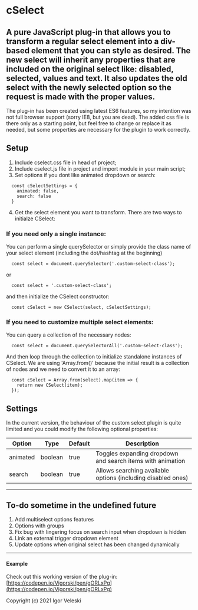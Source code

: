# cSelect
A pure JavaScript plug-in that allows you to transform a regular select element into a div-based element that you can style as desired.
The new select will inherit any properties that are included on the original select like: disabled, selected, values and text.
It also updates the old select with the newly selected option so the request is made with the proper values.
-------
The plug-in has been created using latest ES6 features, so my intention was not full browser support (sorry IE8, but you are dead).
The added css file is there only as a starting point, but feel free to change or replace it as needed, but some properties are necessary for the plugin to work correctly.

## Setup
1. Include cselect.css file in head of project;
2. Include cselect.js file in project and import module in your main script;
3. Set options if you dont like animated dropdown or search:
```
  const cSelectSettings = {
    animated: false,
    search: false
  }
```
4. Get the select element you want to transform. There are two ways to initialze CSelect:
  ### If you need only a single instance:
  You can perform a single querySelector or simply provide the class name of your select element (including the dot/hashtag at the beginning)
```
  const select = document.querySelector('.custom-select-class');
```
  or
```
  const select = '.custom-select-class';
```
 and then initialize the CSelect constructor:
```
  const cSelect = new CSelect(select, cSelectSettings);
```
  ### If you need to customize multiple select elements:
  You can query a collection of the necessary nodes:
```
  const select = document.querySelectorAll('.custom-select-class');
```
  And then loop through the collection to initialize standalone instances of CSelect. We are using 'Array.from()' because the initial result is a collection of nodes and we need to convert it to an array:
```
  const cSelect = Array.from(select).map(item => {
    return new CSelect(item);
  });
```

## Settings
In the current version, the behaviour of the custom select plugin is quite limited and you could modify the following optional properties:

Option | Type | Default | Description
------ | ---- | ------- | -----------
animated | boolean | true | Toggles expanding dropdown and search items with animation
search | boolean | true | Allows searching available options (including disabled ones)
------

## To-do sometime in the undefined future
1. Add multiselect options features
2. Options with groups
3. Fix bug with lingering focus on search input when dropdown is hidden
4. Link an external trigger dropdown element
5. Update options when original select has been changed dynamically

------
#### Example
Check out this working version of the plug-in:
[https://codepen.io/Vigorski/pen/gORLxPg](https://codepen.io/Vigorski/pen/gORLxPg)

Copyright (c) 2021 Igor Veleski